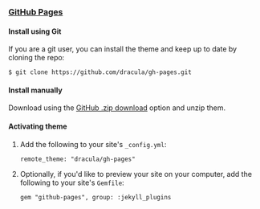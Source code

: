 ### [GitHub Pages](https://pages.github.com/)

#### Install using Git

If you are a git user, you can install the theme and keep up to date by cloning the repo:

    $ git clone https://github.com/dracula/gh-pages.git

#### Install manually

Download using the [GitHub .zip download](https://github.com/dracula/gh-pages/archive/master.zip) option and unzip them.

#### Activating theme

1.  Add the following to your site's `_config.yml`:  
    
        remote_theme: "dracula/gh-pages"
    
2.  Optionally, if you'd like to preview your site on your computer, add the following to your site's `Gemfile`:  
    
        gem "github-pages", group: :jekyll_plugins
